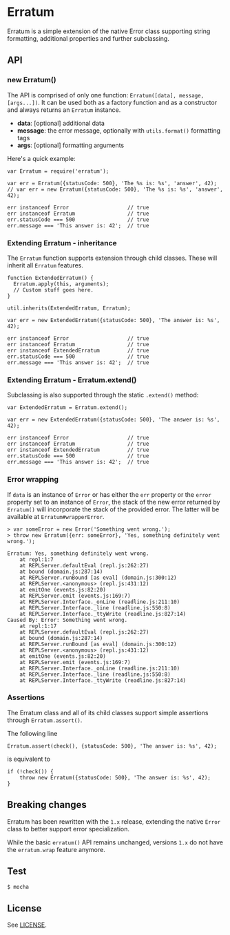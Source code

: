 
Erratum
=======

Erratum is a simple extension of the native Error class supporting string formatting, additional properties and further subclassing.

API
---

### new Erratum()

The API is comprised of only one function: `Erratum([data], message, [args...])`. It can be used both as a factory function and as a constructor and always returns an `Erratum` instance.

- **data**: [optional] additional data
- **message**: the error message, optionally with `utils.format()` formatting tags
- **args**: [optional] formatting arguments

Here's a quick example:

    var Erratum = require('erratum');
    
    var err = Erratum({statusCode: 500}, 'The %s is: %s', 'answer', 42);
    // var err = new Erratum({statusCode: 500}, 'The %s is: %s', 'answer', 42);
    
    err instanceof Error                   // true
    err instanceof Erratum                 // true
    err.statusCode === 500                 // true
    err.message === 'This answer is: 42';  // true

### Extending Erratum - inheritance

The `Erratum` function supports extension through child classes. These will inherit all `Erratum` features.  

    function ExtendedErratum() {
      Erratum.apply(this, arguments);
      // Custom stuff goes here.
    }
    
    util.inherits(ExtendedErratum, Erratum);
    
    var err = new ExtendedErratum({statusCode: 500}, 'The answer is: %s', 42);
        
    err instanceof Error                   // true
    err instanceof Erratum                 // true
    err instanceof ExtendedErratum         // true
    err.statusCode === 500                 // true
    err.message === 'This answer is: 42';  // true

### Extending Erratum - Erratum.extend()

Subclassing is also supported through the static `.extend()` method:

    var ExtendedErratum = Erratum.extend();
    
    var err = new ExtendedErratum({statusCode: 500}, 'The answer is: %s', 42);
        
    err instanceof Error                   // true
    err instanceof Erratum                 // true
    err instanceof ExtendedErratum         // true
    err.statusCode === 500                 // true
    err.message === 'This answer is: 42';  // true

### Error wrapping

If `data` is an instance of `Error` or has either the `err` property or the `error` property set to an instance of `Error`, the stack of the new error returned by `Erratum()` will incorporate the stack of the provided error. The latter will be available at `Erratum#wrapperError`.
 
```
> var someError = new Error('Something went wrong.');
> throw new Erratum({err: someError}, 'Yes, something definitely went wrong.');

Erratum: Yes, something definitely went wrong.
    at repl:1:7
    at REPLServer.defaultEval (repl.js:262:27)
    at bound (domain.js:287:14)
    at REPLServer.runBound [as eval] (domain.js:300:12)
    at REPLServer.<anonymous> (repl.js:431:12)
    at emitOne (events.js:82:20)
    at REPLServer.emit (events.js:169:7)
    at REPLServer.Interface._onLine (readline.js:211:10)
    at REPLServer.Interface._line (readline.js:550:8)
    at REPLServer.Interface._ttyWrite (readline.js:827:14)
Caused By: Error: Something went wrong.
    at repl:1:17
    at REPLServer.defaultEval (repl.js:262:27)
    at bound (domain.js:287:14)
    at REPLServer.runBound [as eval] (domain.js:300:12)
    at REPLServer.<anonymous> (repl.js:431:12)
    at emitOne (events.js:82:20)
    at REPLServer.emit (events.js:169:7)
    at REPLServer.Interface._onLine (readline.js:211:10)
    at REPLServer.Interface._line (readline.js:550:8)
    at REPLServer.Interface._ttyWrite (readline.js:827:14)
```

### Assertions

The Erratum class and all of its child classes support simple assertions through `Erratum.assert()`.

The following line

```
Erratum.assert(check(), {statusCode: 500}, 'The answer is: %s', 42);
```

is equivalent to

```
if (!check()) {
    throw new Erratum({statusCode: 500}, 'The answer is: %s', 42);
}
```

Breaking changes
----------------

Erratum has been rewritten with the `1.x` release, extending the native `Error` class to better support error specialization.  

While the basic `erratum()` API remains unchanged, versions `1.x` do not have the `erratum.wrap` feature anymore.
    
Test
----

    $ mocha
    
License
-------

See [LICENSE](./LICENSE).
